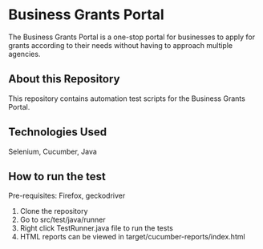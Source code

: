 # Business Grants Portal
The Business Grants Portal is a one-stop portal for businesses to apply for grants according to their
needs without having to approach multiple agencies.

## About this Repository
This repository contains automation test scripts for the Business Grants Portal.

## Technologies Used
Selenium, Cucumber, Java

## How to run the test
Pre-requisites: Firefox, geckodriver
1. Clone the repository
2. Go to src/test/java/runner
3. Right click TestRunner.java file to run the tests
4. HTML reports can be viewed in target/cucumber-reports/index.html